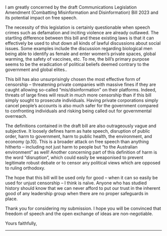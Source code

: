 I am greatly concerned by the draft Communications Legislation Amendment (Combatting Misinformation and Disinformation)
Bill 2023 and its potential impact on free speech.

The necessity of this legislation is certainly questionable when speech crimes such as defamation and inciting violence are already
outlawed. The startling difference between this bill and these existing laws is that it can effectively be used to shut down all kinds
of lawful discussions about social issues. Some examples include the discussion regarding biological men being able to identify as
female and enter women’s private spaces, global warming, the safety of vaccines, etc. To me, the bill’s primary purpose seems to
be the eradication of political beliefs deemed contrary to the government and global elites..

This bill has also unsurprisingly chosen the most effective form of censorship – threatening private companies with massive fines if
they are caught allowing so-called “mis/disinformation” on their platforms. Indeed, threats of large fines will result in much more
censorship than if this bill simply sought to prosecute individuals. Having private corporations simply cancel people’s accounts is
also much safer for the government compared to confronting individuals and risking being called out for governmental overreach.

The definitions contained in the draft bill are also outrageously vague and subjective. It loosely defines harm as hate speech,
disruption of public order, harm to government, harm to public health, the environment, and economy (p.10). This is a broader
attack on free speech than anything hitherto – including not just harm to people but “to the Australian environment” as well!
Another concerning part of this definition of harm is the word “disruption”, which could easily be weaponised to prevent
legitimate robust debate or to censor any political views which are opposed to ruling orthodoxy.

The hope that this bill will be used only for good – when it can so easily be used for unjust censorship – I think is naïve. Anyone
who has studied history should know that we can never afford to put our trust in the inherent good of any leadership group when
there are no proper safeguards in place.

Thank you for considering my submission. I hope you will be convinced that freedom of speech and the open exchange of ideas
are non-negotiable.

Yours faithfully,


-----

